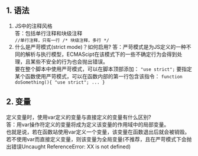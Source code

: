 ## 1. 语法
  1. JS中的注释风格  
    答：包括单行注释和块级注释  
    ```
    //单行注释，只有一行
    /*
    块级注释，多行
    */
    ```
  2. 什么是严苛模式(strict mode)？如何启用?      答：严苛模式是为JS定义的一种不同的解析与执行模型，ECMAScipt在该模式下的一些不确定行为会得到处理，且某些不安全的行为也会抛出错误。  
    要在整个脚本中使用严苛模式，可以在脚本顶部添加：
    ```
    "use strict";
    ```
    要指定某个函数使用严苛模式，可以在函数内部的第一行包含该指令：
    ```
    function doSomething(){
        "use strict";
        ...
    }
    ```
    
## 2. 变量  
  定义变量时，使用var定义的变量与直接定义的变量有什么区别?  
    答：用var操作符定义的变量将成为定义该变量的作用域中的局部变量。  
    也就是说，若在函数站使用var定义一个变量，该变量在函数退出后就会被销毁。若不使用var而直接定义变量，则该变量为全局变量(不推荐，且在严苛模式下会抛出错误Uncaught ReferenceError: XX is not defined)    